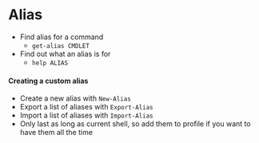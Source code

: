 # Alias

- Find alias for a command
    - `get-alias CMDLET`
- Find out what an alias is for
    - `help ALIAS`

#### Creating a custom alias

- Create a new alias with `New-Alias`
- Export a list of aliases with `Export-Alias`
- Import a list of aliases with `Import-Alias`
- Only last as long as current shell, so add them to profile if you want to have them all the time

